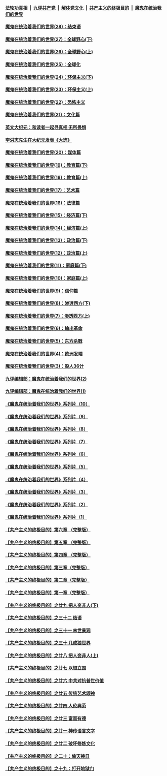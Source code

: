 ####  [法轮功真相](../../../../basic/blob/master/README.md?t=03080731) &nbsp;|&nbsp; [九评共产党](../../../../9ping.md/blob/master/README.md?t=03080731) &nbsp;|&nbsp; [解体党文化](../../../../jtdwh.md/blob/master/README.md?t=03080731)  &nbsp;|&nbsp; [共产主义的终极目的](../../../../gczydzjmd.md/blob/master/README.md?t=03080731) &nbsp;|&nbsp; [魔鬼在统治我们的世界](../../../../mgztzwmdsj.md/blob/master/README.md?t=03080731) 

#### [魔鬼在统治着我们的世界(28)：结束语](../pages/nsc422/n10936246.md?t=03080731) 

#### [魔鬼在统治着我们的世界(27)：全球野心(下)](../pages/nsc422/n10928319.md?t=03080731) 

#### [魔鬼在统治着我们的世界(26)：全球野心(上)](../pages/nsc422/n10900318.md?t=03080731) 

#### [魔鬼在统治着我们的世界(25)：全球化](../pages/nsc422/n10788205.md?t=03080731) 

#### [魔鬼在统治着我们的世界(24)：环保主义(下)](../pages/nsc422/n10695307.md?t=03080731) 

#### [魔鬼在统治着我们的世界(23)：环保主义(上)](../pages/nsc422/n10688613.md?t=03080731) 

#### [魔鬼在统治着我们的世界(22)：恐怖主义](../pages/nsc422/n10614727.md?t=03080731) 

#### [魔鬼在统治着我们的世界(21)：文化篇](../pages/nsc422/n10597706.md?t=03080731) 

#### [英文大纪元：和读者一起寻真相 无所畏惧](../pages/nsc422/n12542027.md?t=03080731) 

#### [李洪志先生在大纪元发表《大选》](../pages/nsc422/n12534746.md?t=03080731) 

#### [魔鬼在统治着我们的世界(20)：媒体篇](../pages/nsc422/n10586579.md?t=03080731) 

#### [魔鬼在统治着我们的世界(19)：教育篇(下)](../pages/nsc422/n10564808.md?t=03080731) 

#### [魔鬼在统治着我们的世界(18)：教育篇(上)](../pages/nsc422/n10526970.md?t=03080731) 

#### [魔鬼在统治着我们的世界(17)：艺术篇](../pages/nsc422/n10499093.md?t=03080731) 

#### [魔鬼在统治着我们的世界(16)：法律篇](../pages/nsc422/n10485969.md?t=03080731) 

#### [魔鬼在统治着我们的世界(15)：经济篇(下)](../pages/nsc422/n10469975.md?t=03080731) 

#### [魔鬼在统治着我们的世界(14)：经济篇(上)](../pages/nsc422/n10457370.md?t=03080731) 

#### [魔鬼在统治着我们的世界(13)：政治篇(下)](../pages/nsc422/n10448270.md?t=03080731) 

#### [魔鬼在统治着我们的世界(12)：政治篇(上)](../pages/nsc422/n10444576.md?t=03080731) 

#### [魔鬼在统治着我们的世界(11)：家庭篇(下)](../pages/nsc422/n10440961.md?t=03080731) 

#### [魔鬼在统治着我们的世界(10)：家庭篇(上)](../pages/nsc422/n10435448.md?t=03080731) 

#### [魔鬼在统治着我们的世界(9)：信仰篇](../pages/nsc422/n10432159.md?t=03080731) 

#### [魔鬼在统治着我们的世界(8)：渗透西方(下)](../pages/nsc422/n10429603.md?t=03080731) 

#### [魔鬼在统治着我们的世界(7)：渗透西方(上)](../pages/nsc422/n10426013.md?t=03080731) 

#### [魔鬼在统治着我们的世界(6)：输出革命](../pages/nsc422/n10421536.md?t=03080731) 

#### [魔鬼在统治着我们的世界(5)：东方杀戮](../pages/nsc422/n10417707.md?t=03080731) 

#### [魔鬼在统治着我们的世界(4)：欧洲发端](../pages/nsc422/n10414890.md?t=03080731) 

#### [魔鬼在统治着我们的世界(3)：毁人36计](../pages/nsc422/n10411583.md?t=03080731) 

#### [九评编辑部：魔鬼在统治着我们的世界(2)](../pages/nsc422/n10410036.md?t=03080731) 

#### [九评编辑部：魔鬼在统治着我们的世界(1)](../pages/nsc422/n10406825.md?t=03080731) 

#### [《魔鬼在统治着我们的世界》系列片（10）](../pages/nsc422/n12292670.md?t=03080731) 

#### [《魔鬼在统治着我们的世界》系列片（9）](../pages/nsc422/n12290859.md?t=03080731) 

#### [《魔鬼在统治着我们的世界》系列片（8）](../pages/nsc422/n12287445.md?t=03080731) 

#### [《魔鬼在统治着我们的世界》系列片（7）](../pages/nsc422/n12283425.md?t=03080731) 

#### [《魔鬼在统治着我们的世界》系列片（6）](../pages/nsc422/n12282314.md?t=03080731) 

#### [《魔鬼在统治着我们的世界》系列片（5）](../pages/nsc422/n12281419.md?t=03080731) 

#### [《魔鬼在统治着我们的世界》系列片（4）](../pages/nsc422/n12274024.md?t=03080731) 

#### [《魔鬼在统治着我们的世界》系列片（3）](../pages/nsc422/n12271322.md?t=03080731) 

#### [《魔鬼在统治着我们的世界》系列片（2）](../pages/nsc422/n12269049.md?t=03080731) 

#### [《魔鬼在统治着我们的世界》系列片（1）](../pages/nsc422/n12267575.md?t=03080731) 

#### [【共产主义的终极目的】第六章 （完整版）](../pages/nsc422/n11428913.md?t=03080731) 

#### [【共产主义的终极目的】第五章 （完整版）](../pages/nsc422/n11428912.md?t=03080731) 

#### [【共产主义的终极目的】第四章 （完整版）](../pages/nsc422/n11428907.md?t=03080731) 

#### [【共产主义的终极目的】第三章（完整版）](../pages/nsc422/n11428848.md?t=03080731) 

#### [【共产主义的终极目的】第二章（完整版）](../pages/nsc422/n11428831.md?t=03080731) 

#### [【共产主义的终极目的】第一章（完整版）](../pages/nsc422/n11417651.md?t=03080731) 

#### [【共产主义的终极目的】之廿九 把人变非人(下)](../pages/nsc422/n11344140.md?t=03080731) 

#### [【共产主义的终极目的】之三十二 结语](../pages/nsc422/n11360535.md?t=03080731) 

#### [【共产主义的终极目的】之三十一 末世景观](../pages/nsc422/n11351129.md?t=03080731) 

#### [【共产主义的终极目的】之三十 几成狼世界](../pages/nsc422/n11348280.md?t=03080731) 

#### [【共产主义的终极目的】之廿八 把人变非人(上)](../pages/nsc422/n11340492.md?t=03080731) 

#### [【共产主义的终极目的】之廿七 以恨立国](../pages/nsc422/n11336944.md?t=03080731) 

#### [【共产主义的终极目的】之廿六 中共对抗普世价值](../pages/nsc422/n11324785.md?t=03080731) 

#### [【共产主义的终极目的】之廿五 传统艺术颂神](../pages/nsc422/n11296396.md?t=03080731) 

#### [【共产主义的终极目的】之廿四 人伦典范](../pages/nsc422/n11296397.md?t=03080731) 

#### [【共产主义的终极目的】之廿三 富而有德](../pages/nsc422/n11283598.md?t=03080731) 

#### [【共产主义的终极目的】之廿一 神传语言文字](../pages/nsc422/n11263265.md?t=03080731) 

#### [【共产主义的终极目的】之廿二 破坏修炼文化](../pages/nsc422/n11245728.md?t=03080731) 

#### [【共产主义的终极目的】之二十：偷天换日](../pages/nsc422/n11238846.md?t=03080731) 

#### [【共产主义的终极目的】之十九：打开地狱门](../pages/nsc422/n11206376.md?t=03080731) 

